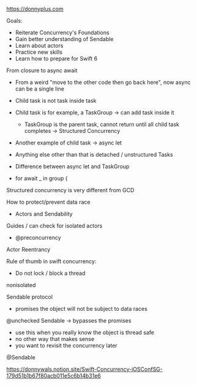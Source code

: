 
https://donnyplus.com

Goals:
- Reiterate Concurrency's Foundations
- Gain better understanding of Sendable
- Learn about actors
- Practice new skills
- Learn how to prepare for Swift 6


From closure to async await
- From a weird "move to the other code then go back here", now async can be a single line

- Child task is not task inside task
- Child task is for example, a TaskGroup -> can add task inside it
	- TaskGroup is the parent task, cannot return until all child task completes -> Structured Concurrency
- Another example of child task -> async let
- Anything else other than that is detached / unstructured Tasks
- Difference between async let and TaskGroup
- for await _ in group {

Structured concurrency is very different from GCD

How to protect/prevent data race
- Actors and Sendability

Guides / can check for isolated actors
- @preconcurrency

Actor Reentrancy


Rule of thumb in swift concurrency:
- Do not lock / block a thread

nonisolated

Sendable protocol
- promises the object will not be subject to data races

@unchecked Sendable -> bypasses the promises
- use this when you really know the object is thread safe
- no other way that makes sense
- you want to revisit the concurrency later

@Sendable

https://donnywals.notion.site/Swift-Concurrency-iOSConfSG-179d51b1b67f80acb011e5c6b14b31e6

